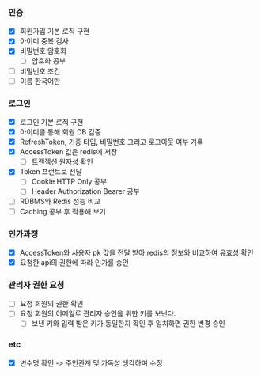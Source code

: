 ### 인증
* [x] 회원가입 기본 로직 구현
* [x] 아이디 중복 검사
* [x] 비밀번호 암호화
  * [ ] 암호화 공부
* [ ] 비밀번호 조건
* [ ] 이름 한국어만

### 로그인
* [x] 로그인 기본 로직 구현
* [x] 아이디를 통해 회원 DB 검증
* [x] RefreshToken, 기종 타입, 비밀번호 그리고 로그아웃 여부 기록
* [x] AccessToken 값은 redis에 저장
  * [ ] 트랜젝션 원자성 확인
* [x] Token 프런트로 전달
  * [ ] Cookie HTTP Only 공부
  * [ ] Header Authorization Bearer 공부
* [ ] RDBMS와 Redis 성능 비교
* [ ] Caching 공부 후 적용해 보기

### 인가과정
* [x] AccessToken와 사용자 pk 값을 전달 받아 redis의 정보와 비교하여 유효성 확인
* [x] 요청한 api의 권한에 따라 인가를 승인

### 관리자 권한 요청
* [ ] 요청 회원의 권한 확인
* [ ] 요청 회원의 이메일로 관리자 승인을 위한 키를 보낸다.
  * [ ] 보낸 키와 입력 받은 키가 동일한지 확인 후 일치하면 권한 변경 승인

### etc
* [x] 변수명 확인 -> 주인관계 및 가독성 생각하며 수정